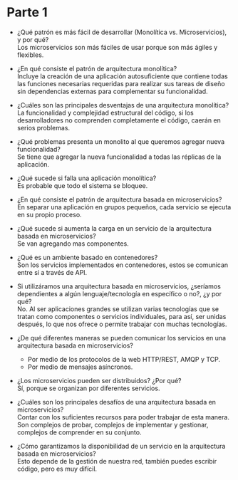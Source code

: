 # Parte 1
- ¿Qué patrón es más fácil de desarrollar (Monolítica vs. Microservicios), y por qué?
<br> Los microservicios son más fáciles de usar porque son más ágiles y flexibles.

- ¿En qué consiste el patrón de arquitectura monolítica?
<br> Incluye la creación de una aplicación autosuficiente que contiene todas las funciones necesarias requeridas para realizar sus tareas de diseño sin dependencias externas para complementar su funcionalidad.

- ¿Cuáles son las principales desventajas de una arquitectura monolítica?
<br> La funcionalidad y complejidad estructural del código, si los desarrolladores no comprenden completamente el código, caerán en serios problemas.

- ¿Qué problemas presenta un monolito al que queremos agregar nueva funcionalidad?
<br> Se tiene que agregar la nueva funcionalidad a todas las réplicas de la aplicación.

- ¿Qué sucede si falla una aplicación monolítica?
<br> Es probable que todo el sistema se bloquee.

- ¿En qué consiste el patrón de arquitectura basada en microservicios?
<br> En separar una aplicación en grupos pequeños, cada servicio se ejecuta en su propio proceso.

- ¿Qué sucede si aumenta la carga en un servicio de la arquitectura basada en microservicios?
<br> Se van agregando mas componentes.

- ¿Qué es un ambiente basado en contenedores?
<br> Son los servicios implementados en contenedores, estos se comunican entre sí a través de API.

- Si utilizáramos una arquitectura basada en microservicios, ¿seríamos dependientes a algún lenguaje/tecnología en específico o no?, ¿y por qué?
<br> No. Al ser aplicaciones grandes se utilizan varias tecnologías que se tratan como componentes o servicios individuales, para así, ser unidas después, lo que nos ofrece o permite trabajar con muchas tecnologías.

- ¿De qué diferentes maneras se pueden comunicar los servicios en una arquitectura basada en microservicios?
    - Por medio de los protocolos de la web HTTP/REST, AMQP y TCP.
    - Por medio de mensajes asíncronos.

- ¿Los microservicios pueden ser distribuidos? ¿Por qué?
<br> Sí, porque se organizan por diferentes servicios.

- ¿Cuáles son los principales desafíos de una arquitectura basada en microservicios?
<br> Contar con los suficientes recursos para poder trabajar de esta manera. Son complejos de probar, complejos de implementar y gestionar, complejos de comprender en su conjunto. 

- ¿Cómo garantizamos la disponibilidad de un servicio en la arquitectura basada en microservicios?
<br> Esto depende de la gestión de nuestra red, también puedes escribir código, pero es muy difícil.